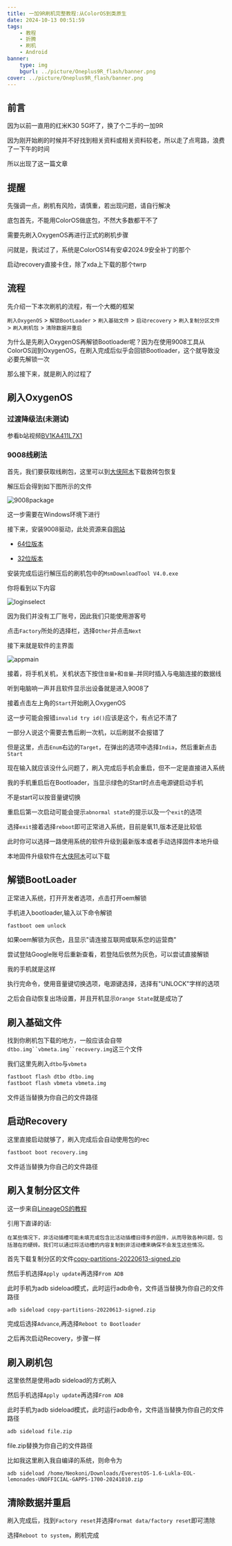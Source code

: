 ```yaml
---
title: 一加9R刷机完整教程:从ColorOS到类原生
date: 2024-10-13 00:51:59
tags:
    - 教程
    - 折腾
    - 刷机
    - Android
banner:
    type: img
    bgurl: ../picture/Oneplus9R_flash/banner.png
cover: ../picture/Oneplus9R_flash/banner.png
---
```

## 前言
因为以前一直用的红米K30 5G坏了，换了个二手的一加9R

因为刚开始刷的时候并不好找到相关资料或相关资料较老，所以走了点弯路，浪费了一下午的时间

所以出现了这一篇文章
## 提醒
先强调一点，刷机有风险，请慎重，若出现问题，请自行解决

底包首先，不能用ColorOS做底包，不然大多数都干不了

需要先刷入OxygenOS再进行正式的刷机步骤

问就是，我试过了，系统是ColorOS14有安卓2024.9安全补丁的那个

启动recovery直接卡住，除了xda上下载的那个twrp
## 流程
先介绍一下本次刷机的流程，有一个大概的框架

`刷入OxygenOS` > `解锁BootLoader` > `刷入基础文件` > `启动recovery` > `刷入复制分区文件` > `刷入刷机包` > `清除数据并重启`

为什么是先刷入OxygenOS再解锁Bootloader呢？因为在使用9008工具从ColorOS润到OxygenOS，在刷入完成后似乎会回锁Bootloader，这个就导致没必要先解锁一次

那么接下来，就是刷入的过程了
## 刷入OxygenOS
### 过渡降级法(未测试)
参看b站视频[BV1KA411L7X1](https://www.bilibili.com/video/BV1KA411L7X1)
### 9008线刷法
首先，我们要获取线刷包，这里可以到[大侠阿木](https://yun.daxiaamu.com/OnePlus_Roms_2/%E4%B8%80%E5%8A%A09R/9008%E7%BA%BF%E5%88%B7%E6%95%91%E7%A0%96%E5%8C%85%E6%B0%A7OS%2011.2.8.8/)下载救砖包恢复

解压后会得到如下图所示的文件

![9008package](../picture/Oneplus9R_flash/9008firmware.png)

这一步需要在Windows环境下进行

接下来，安装9008驱动，此处资源来自[网站](https://www.thecustomdroid.com/qualcomm-hs-usb-qdloader-9008-drivers/)

- [64位版本](https://www.mediafire.com/file/5wc5nk5adevatrj/QDLoader_HS-USB_Driver_64bit_Setup.exe/file)

- [32位版本](https://www.mediafire.com/file/q1uynnim8arbim9/QDLoader_HS-USB_Driver_32bit_Setup.exe/file)

安装完成后运行解压后的刷机包中的`MsmDownloadTool V4.0.exe`

你将看到以下内容

![loginselect](../picture/Oneplus9R_flash/flash_tool_login.png)

因为我们并没有工厂账号，因此我们只能使用游客号

点击`Factory`所处的选择栏，选择`Other`并点击`Next`

接下来就是软件的主界面

![appmain](../picture/Oneplus9R_flash/9008_tool_main.png)

接着，将手机关机，关机状态下按住`音量+`和`音量—`并同时插入与电脑连接的数据线

听到电脑响一声并且软件显示出设备就是进入9008了

接着点击左上角的`Start`开始刷入OxygenOS

这一步可能会报错`invalid try id()`应该是这个，有点记不清了

一部分人说这个需要去售后刷一次机，以后刷就不会报错了

但是这里，点击`Enum`右边的`Target`，在弹出的选项中选择`India`，然后重新点击`Start`

现在输入就应该没什么问题了，刷入完成后手机会重启，但不一定是直接进入系统

我的手机重启后在Bootloader，当显示绿色的Start时点击电源键启动手机

不是start可以按音量键切换

重启后第一次启动可能会提示`abnormal state`的提示以及一个`exit`的选项

选择`exit`接着选择`reboot`即可正常进入系统，目前是氧11,版本还是比较低

此时你可以选择一路使用系统的软件升级到最新版本或者手动选择固件本地升级

本地固件升级软件在[大侠阿木](https://yun.daxiaamu.com/files/%E5%B8%B8%E7%94%A8APP/%E6%9C%AC%E5%9C%B0%E5%8D%87%E7%BA%A7/)可以下载
## 解锁BootLoader
正常进入系统，打开开发者选项，点击打开oem解锁

手机进入bootloader,输入以下命令解锁

```bash
fastboot oem unlock
```

如果oem解锁为灰色，且显示"请连接互联网或联系您的运营商"

尝试登陆Google账号后重新查看，若登陆后依然为灰色，可以尝试直接解锁

我的手机就是这样

执行完命令，使用音量键切换选项，电源键选择，选择有"UNLOCK"字样的选项

之后会自动恢复出场设置，并且开机显示`Orange State`就是成功了
## 刷入基础文件
找到你刷机包下载的地方，一般应该会自带`dtbo.img``vbmeta.img``recovery.img`这三个文件

我们这里先刷入`dtbo`与`vbmeta`

```bash
fastboot flash dtbo dtbo.img
fastboot flash vbmeta vbmeta.img
```

文件适当替换为你自己的文件路径
## 启动Recovery
这里直接启动就够了，刷入完成后会自动使用包的rec

```bash
fastboot boot recovery.img
```
文件适当替换为你自己的文件路径
## 刷入复制分区文件
这一步来自[LineageOS的教程](https://wiki.lineageos.org/devices/lemonades/install/#ensuring-all-firmware-partitions-are-consistent)

引用下直译的话:

`在某些情况下，非活动插槽可能未填充或包含比活动插槽旧得多的固件，从而导致各种问题，包括潜在的硬砖。我们可以通过将活动槽的内容复制到非活动槽来确保不会发生这些情况。`

首先下载复制分区的文件[copy-partitions-20220613-signed.zip](https://mirrorbits.lineageos.org/tools/copy-partitions-20220613-signed.zip)

然后手机选择`Apply update`再选择`From ADB`

此时手机为adb sideload模式，此时运行adb命令，文件适当替换为你自己的文件路径
```bash
adb sideload copy-partitions-20220613-signed.zip
```
完成后选择`Advance`,再选择`Reboot to Bootloader`

之后再次启动Recovery，步骤一样
## 刷入刷机包
这里依然是使用adb sideload的方式刷入

然后手机选择`Apply update`再选择`From ADB`

此时手机为adb sideload模式，此时运行adb命令，文件适当替换为你自己的文件路径

```bash
adb sideload file.zip
```
file.zip替换为你自己的文件路径

比如我这里刷入我自编译的系统，则命令为
```example
adb sideload /home/Neokoni/Downloads/EverestOS-1.6-Lukla-EOL-lemonades-UNOFFICIAL-GAPPS-1700-20241010.zip
```
## 清除数据并重启
刷入完成后，找到`Factory reset`并选择`Format data/factory reset`即可清除

选择`Reboot to system`，刷机完成